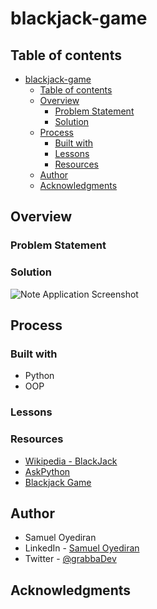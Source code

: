# blackjack-game

## Table of contents

- [blackjack-game](#blackjack-game)
  - [Table of contents](#table-of-contents)
  - [Overview](#overview)
    - [Problem Statement](#problem-statement)
    - [Solution](#solution)
  - [Process](#process)
    - [Built with](#built-with)
    - [Lessons](#lessons)
    - [Resources](#resources)
  - [Author](#author)
  - [Acknowledgments](#acknowledgments)

## Overview

### Problem Statement

### Solution

![Note Application Screenshot]()

## Process

### Built with

- Python
- OOP
  
### Lessons


### Resources

- [Wikipedia - BlackJack](https://en.wikipedia.org/wiki/Blackjack)
- [AskPython](askpython.com/python/examples/blackjack-game-using-python)
- [Blackjack Game](https://www.arkadium.com/games/blackjack/)
  
## Author

- Samuel Oyediran
- LinkedIn - [Samuel Oyediran](https://www.linkedin.com/in/samuel-oyediran-823450181/)
- Twitter - [@grabbaDev](https://twitter.com/grabbaDev)

## Acknowledgments